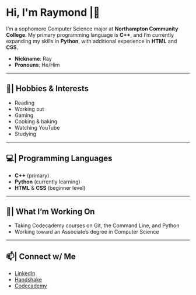 # Hi, I'm Raymond |👋  

I’m a sophomore Computer Science major at **Northampton Community College**.
My primary programming language is **C++**, and I’m currently expanding my skills in **Python**, with additional experience in **HTML** and **CSS**.

- **Nickname**: Ray
- **Pronouns**: He/Him

---

## 🌟| Hobbies & Interests
- Reading
- Working out
- Gaming
- Cooking & baking
- Watching YouTube
- Studying

---

## 💻| Programming Languages
- **C++** (primary)
- **Python** (currently learning)
- **HTML** & **CSS** (beginner level)

---

## 🚀| What I’m Working On
- Taking Codecademy courses on Git, the Command Line, and Python
- Working toward an Associate’s degree in Computer Science

---

## 📫| Connect w/ Me
- [LinkedIn](https://www.linkedin.com/in/raymond-castro-466753359/)
- [Handshake](https://app.joinhandshake.com/profiles/qjc5a6)
- [Codecademy](https://www.codecademy.com/profiles/moray581)
